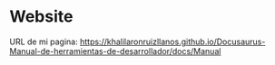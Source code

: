 # Website

URL de mi pagina:
https://khalilaronruizllanos.github.io/Docusaurus-Manual-de-herramientas-de-desarrollador/docs/Manual


